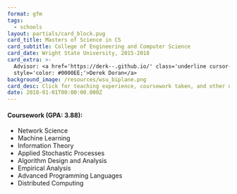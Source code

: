 ```yaml
---
format: gfm
tags:
  - schools
layout: partials/card_block.pug
card_title: Masters of Science in CS
card_subtitle: College of Engineering and Computer Science
card_date: Wright State University, 2015-2018
card_extra: >-
  Advisor: <a href='https://derk--.github.io/' class='underline cursor-pointer'
  style='color: #0000EE;'>Derek Doran</a>
background_image: /resources/wsu_biplane.png
card_desc: Click for teaching experience, coursework taken, and other details...
date: 2018-01-01T00:00:00.000Z
---
```



<div class="flex items-center px-2 py-1 bg-gray-100">

<h4 class="font-bold">

Coursework (GPA: 3.88):
</h4>

</div>

<div class="lisc-desc p-2 bg-white-100 text-sm space-y-2">

- Network Science
- Machine Learning
- Information Theory
- Applied Stochastic Processes
- Algorithm Design and Analysis
- Empirical Analysis
- Advanced Programming Languages
- Distributed Computing

</div>
